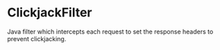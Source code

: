 # ClickjackFilter
Java filter which intercepts each request to set the response headers to prevent clickjacking. 
